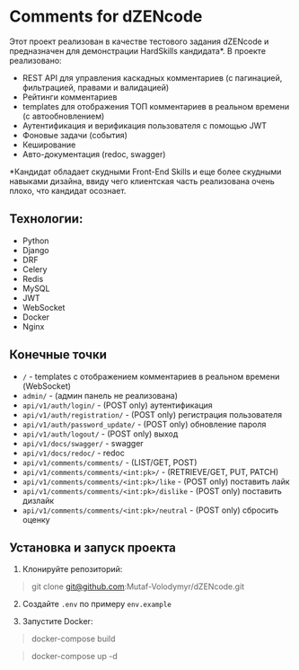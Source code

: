 # Comments for dZENcode

Этот проект реализован в качестве тестового задания dZENcode и предназначен для демонстрации HardSkills кандидата*. 
В проекте реализовано:
 - REST API для управления каскадных комментариев (с пагинацией, фильтрацией, правами и валидацией)
 - Рейтинги комментариев
 - templates для отображения ТОП комментариев в реальном времени (с автообновлением)
 - Аутентификация и верификация пользователя с помощью JWT
 - Фоновые задачи (события)
 - Кеширование
 - Авто-документация (redoc, swagger)

*Кандидат обладает скудными Front-End Skills и еще более скудными навыками дизайна, ввиду чего клиентская часть реализована очень плохо, что кандидат осознает.


## Технологии:
- Python
- Django
- DRF
- Celery
- Redis
- MySQL
- JWT
- WebSocket
- Docker
- Nginx

## Конечные точки
- `/` - templates c отображением комментариев в реальном времени (WebSocket)
- `admin/` - (админ панель не реализована)
- `api/v1/auth/login/` - (POST only) аутентификация
- `api/v1/auth/registration/` - (POST only) регистрация пользователя
- `api/v1/auth/password_update/` - (POST only) обновление пароля
- `api/v1/auth/logout/` - (POST only) выход
- `api/v1/docs/swagger/` - swagger
- `api/v1/docs/redoc/` - redoc
- `api/v1/comments/comments/` - (LIST/GET, POST)
- `api/v1/comments/comments/<int:pk>/` - (RETRIEVE/GET, PUT, PATCH)
- `api/v1/comments/comments/<int:pk>/like` - (POST only) поставить лайк
- `api/v1/comments/comments/<int:pk>/dislike` - (POST only) поставить дизлайк
- `api/v1/comments/comments/<int:pk>/neutral` - (POST only) сбросить оценку


## Установка и запуск проекта

1. Клонируйте репозиторий:

>git clone git@github.com:Mutaf-Volodymyr/dZENcode.git

2. Создайте `.env` по примеру `env.example`

3. Запустите Docker:

> docker-compose build

> docker-compose up -d



